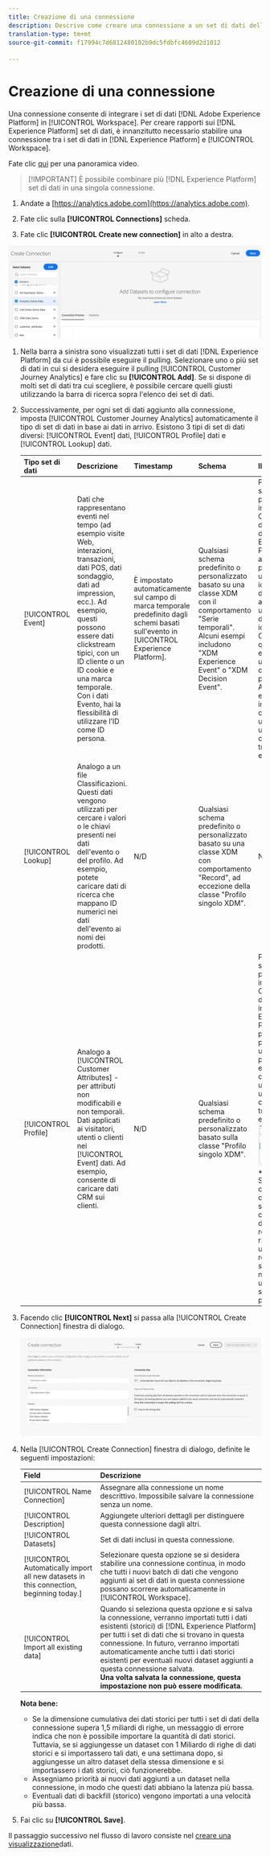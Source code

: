 ```yaml
---
title: Creazione di una connessione
description: Descrive come creare una connessione a un set di dati della piattaforma in Customer Journey Analytics.
translation-type: tm+mt
source-git-commit: f17994c7d6812480102b9dc5fdbfc4609d2d1012

---
```



# Creazione di una connessione

Una connessione consente di integrare i set di dati [!DNL Adobe Experience Platform] in [!UICONTROL Workspace]. Per creare rapporti sui [!DNL Experience Platform] set di dati, è innanzitutto necessario stabilire una connessione tra i set di dati in [!DNL Experience Platform] e [!UICONTROL Workspace].

Fate clic [qui](https://docs.adobe.com/content/help/en/platform-learn/tutorials/cja/connecting-customer-journey-analytics-to-data-sources-in-platform.html) per una panoramica video.

>[!IMPORTANT] È possibile combinare più [!DNL Experience Platform] set di dati in una singola connessione.

1. Andate a [https://analytics.adobe.com](https://analytics.adobe.com).

1. Fate clic sulla **[!UICONTROL Connections]** scheda.

1. Fate clic **[!UICONTROL Create new connection]** in alto a destra.

![Crea connessione](assets/create-connection.png)

1. Nella barra a sinistra sono visualizzati tutti i set di dati [!DNL Experience Platform] da cui è possibile eseguire il pulling. Selezionare uno o più set di dati in cui si desidera eseguire il pulling [!UICONTROL Customer Journey Analytics] e fare clic su **[!UICONTROL Add]**. Se si dispone di molti set di dati tra cui scegliere, è possibile cercare quelli giusti utilizzando la barra di ricerca sopra l&#39;elenco dei set di dati.

1. Successivamente, per ogni set di dati aggiunto alla connessione, imposta [!UICONTROL Customer Journey Analytics] automaticamente il tipo di set di dati in base ai dati in arrivo. Esistono 3 tipi di set di dati diversi: [!UICONTROL Event] dati, [!UICONTROL Profile] dati e [!UICONTROL Lookup] dati.

   | Tipo set di dati | Descrizione | Timestamp | Schema | ID persona |
   |---|---|---|---|---|
   | [!UICONTROL Event] | Dati che rappresentano eventi nel tempo (ad esempio visite Web, interazioni, transazioni, dati POS, dati sondaggio, dati ad impression, ecc.). Ad esempio, questi possono essere dati clickstream tipici, con un ID cliente o un ID cookie e una marca temporale. Con i dati Evento, hai la flessibilità di utilizzare l’ID come ID persona. | È impostato automaticamente sul campo di marca temporale predefinito dagli schemi basati sull&#39;evento in [UICONTROL Experience Platform]. | Qualsiasi schema predefinito o personalizzato basato su una classe XDM con il comportamento &quot;Serie temporali&quot;. Alcuni esempi includono &quot;XDM Experience Event&quot; o &quot;XDM Decision Event&quot;. | Puoi scegliere l’ID persona da includere. Ogni schema di set di dati definito in Experience Platform può avere un proprio set di una o più identità definite e associate a uno Spazio dei nomi identità. Ognuno di questi può essere utilizzato come ID persona. Alcuni esempi includono ID cookie, ID uniti, ID utente, codice di tracciamento, ecc. |
   | [!UICONTROL Lookup] | Analogo a un file Classificazioni. Questi dati vengono utilizzati per cercare i valori o le chiavi presenti nei dati dell&#39;evento o del profilo. Ad esempio, potete caricare dati di ricerca che mappano ID numerici nei dati dell&#39;evento ai nomi dei prodotti. | N/D | Qualsiasi schema predefinito o personalizzato basato su una classe XDM con comportamento &quot;Record&quot;, ad eccezione della classe &quot;Profilo singolo XDM&quot;. | N/D |
   | [!UICONTROL Profile] | Analogo a [!UICONTROL Customer Attributes] - per attributi non modificabili e non temporali. Dati applicati ai visitatori, utenti o clienti nei [!UICONTROL Event] dati. Ad esempio, consente di caricare dati CRM sui clienti. | N/D | Qualsiasi schema predefinito o personalizzato basato sulla classe &quot;Profilo singolo XDM&quot;. | Puoi scegliere l’ID persona da includere. Ogni set di dati definito in [!DNL Experience Platform] presenta un proprio set di uno o più ID persona, ad esempio ID cookie, ID uniti, ID utente, codice di tracciamento e così via.<br>![Persona](assets/person-id.png)**IDNote **: Se crei una connessione che include set di dati con ID diversi, il reporting lo rifletterà. Per unire realmente i set di dati, è necessario utilizzare lo stesso ID persona. |

1. Facendo clic **[!UICONTROL Next]** si passa alla [!UICONTROL Create Connection] finestra di dialogo.

   ![Crea connessione](assets/create-connection2.png)

1. Nella [!UICONTROL Create Connection] finestra di dialogo, definite le seguenti impostazioni:

   | Field | Descrizione |
   |---|---|
   | [!UICONTROL Name Connection] | Assegnare alla connessione un nome descrittivo. Impossibile salvare la connessione senza un nome. |
   | [!UICONTROL Description] | Aggiungete ulteriori dettagli per distinguere questa connessione dagli altri. |
   | [!UICONTROL Datasets] | Set di dati inclusi in questa connessione. |
   | [!UICONTROL Automatically import all new datasets in this connection, beginning today.] | Selezionare questa opzione se si desidera stabilire una connessione continua, in modo che tutti i nuovi batch di dati che vengono aggiunti ai set di dati in questa connessione possano scorrere automaticamente in [!UICONTROL Workspace]. |
   | [!UICONTROL Import all existing data] | Quando si seleziona questa opzione e si salva la connessione, verranno importati tutti i dati esistenti (storici) di [!DNL Experience Platform] per tutti i set di dati che si trovano in questa connessione. In futuro, verranno importati automaticamente anche tutti i dati storici esistenti per eventuali nuovi dataset aggiunti a questa connessione salvata. <br>**Una volta salvata la connessione, questa impostazione non può essere modificata.** |

   **Nota bene:**

   * Se la dimensione cumulativa dei dati storici per tutti i set di dati della connessione supera 1,5 miliardi di righe, un messaggio di errore indica che non è possibile importare la quantità di dati storici. Tuttavia, se si aggiungesse un dataset con 1 Miliardo di righe di dati storici e si importassero tali dati, e una settimana dopo, si aggiungesse un altro dataset della stessa dimensione e si importassero i dati storici, ciò funzionerebbe.
   * Assegniamo priorità ai nuovi dati aggiunti a un dataset nella connessione, in modo che questi dati abbiano la latenza più bassa.
   * Eventuali dati di backfill (storico) vengono importati a una velocità più bassa.

1. Fai clic su **[!UICONTROL Save]**.

Il passaggio successivo nel flusso di lavoro consiste nel [creare una visualizzazione](/help/data-views/create-dataview.md)dati.
